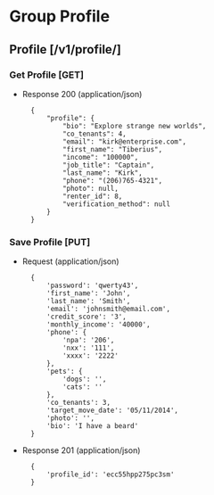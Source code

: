 # Group Profile
## Profile [/v1/profile/]
### Get Profile [GET]
+ Response 200 (application/json)

        {
            "profile": {
                "bio": "Explore strange new worlds",
                "co_tenants": 4,
                "email": "kirk@enterprise.com",
                "first_name": "Tiberius",
                "income": "100000",
                "job_title": "Captain",
                "last_name": "Kirk",
                "phone": "(206)765-4321",
                "photo": null,
                "renter_id": 8,
                "verification_method": null
            }
        }

### Save Profile [PUT]
+ Request (application/json)

        {
            'password': 'qwerty43',
            'first_name': 'John',
            'last_name': 'Smith',
            'email': 'johnsmith@email.com',
            'credit_score': '3',
            'monthly_income': '40000',
            'phone': {
                'npa': '206',
                'nxx': '111',
                'xxxx': '2222'
            },
            'pets': {
                'dogs': '',
                'cats': ''
            },
            'co_tenants': 3,
            'target_move_date': '05/11/2014',
            'photo': '',
            'bio': 'I have a beard'
        }

+ Response 201 (application/json)

        {
            'profile_id': 'ecc55hpp275pc3sm'
        }
